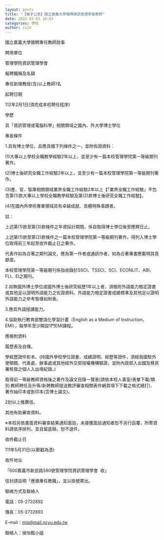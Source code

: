 ```yaml
---
layout: posts
title: "【徵才公告】國立嘉義大學徵聘資訊管理學會教師"
date: 2022-03-03 16:03
categories: 學校
author: csim
---
```


國立嘉義大學徵聘專任教師啟事



聘用單位





管理學院資訊管理學會





擬聘職稱及名額





專任助理教授(含)以上教師1名





起聘日期





112年2月1日(須完成本校聘任程序)





學歷





具「資訊管理或電腦科學」相關領域之國內、外大學博士學位





專長條件





1.具有博士學位，且應具備下列條件之一，並附佐證資料：

(1)大專以上學校全職教學經驗2年以上，並至少有一篇本校管理學院第一等級期刊著作。

(2)博士後研究全職工作經驗2年以上，並至少有一篇本校管理學院第一等級期刊著作。

(3)產、官、智庫相關領域業界全職工作經驗2年以上【「業界全職工作經驗」不包含第(1)款大專以上學校全職教學經驗及第(2)款博士後研究全職工作經驗】。

(4)在國內外學術專業領域具有卓越成就、具體特殊事蹟者。

註：

上述第(1)款至第(3)款條件之年資採計期間，係自取得博士學位後至應聘日止。

上述第(1)款至第(2)款條件之一篇本校管理學院第一等級期刊著作，得列入博士學位取得前三年起至收件截止日之著作。

代表作如為合著之期刊論文，應為第一作者或通訊作者，如為合著專書應載明其貢獻度。

本校管理學院第一等級期刊係指收錄於SSCI、TSSCI、SCI、ECONLIT、ABI、FLI、EI之期刊。

2.如無國外博士學位或國外博士後研究經歷1年以上者，須檢附外語能力檢定證書或其他足以證明外語能力之佐證資料。外語能力檢定證書成績標準及其他足以證明外語能力之參考態樣如附表。

3.應具外語授課能力。

4.協助執行教育部雙語化學習計畫（English as a Medium of Instruction，EMI），每學年至少開設1門EMI課程。





應檢附資料





履歷表及自傳。

學經歷證件影本。(持國外學校學位證書、成績證明、經歷等證件，須經我國駐外使領館、代表處、辦事處或其他經外交部授權機構驗證，並附內政部入出國及移民署核發之個人入出境紀錄。)

取得前一等級教師資格後之著作及論文目錄一覽表(請依本校人事室/表單下載/類別:教師聘任及升等/新聘教師提送教評審查相關表件網頁項下下載之格式繕打)、著作抽印本或影印本(含博士論文)。

2封以上推薦信。

其他有助審查資料。

※本校另依書面資料審查結果通知面談，未接獲面談通知者恕不另行函覆，所寄資料請依序排列，並自留底稿，恕不退件。





收件截止日





111年5月31日(以郵戳為憑)





收件地址





「600嘉義市新民路580號管理學院資訊管理學會  收」

信封請註明「應徵專任教職」，並以掛號寄出。





聯絡方式及聯絡人





電話：05-2732892

傳真：05-2732893

E-mail：mis@mail.ncyu.edu.tw

聯絡人：侯怡甄小姐



 
